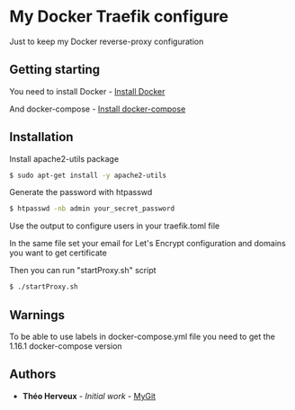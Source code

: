 # My Docker Traefik configure

Just to keep my Docker reverse-proxy configuration 

## Getting starting

You need to install Docker - [Install Docker](https://docs.docker.com/engine/installation/#server)

And docker-compose - [Install docker-compose](https://docs.docker.com/compose/install/#install-compose)

## Installation

Install apache2-utils package

```bash
$ sudo apt-get install -y apache2-utils
```
Generate the password with htpasswd

```bash
$ htpasswd -nb admin your_secret_password
```

Use the output to configure users in your traefik.toml file

In the same file set your email for Let's Encrypt configuration and domains you want to get certificate

Then you can run "startProxy.sh" script

```bash
$ ./startProxy.sh
```

## Warnings

To be able to use labels in docker-compose.yml file you need to get the 1.16.1 docker-compose version

## Authors

* **Théo Herveux** - *Initial work* - [MyGit](https://github.com/Hurobaki)
